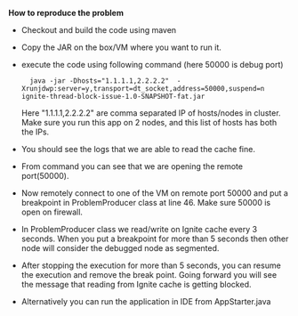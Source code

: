 
**How to reproduce the problem**

- Checkout and build the code using maven

- Copy the JAR on the box/VM where you want to run it.

- execute the code using following command (here 50000 is debug port)
        
        java -jar -Dhosts="1.1.1.1,2.2.2.2"  -Xrunjdwp:server=y,transport=dt_socket,address=50000,suspend=n ignite-thread-block-issue-1.0-SNAPSHOT-fat.jar
        
    Here "1.1.1.1,2.2.2.2" are comma separated IP of hosts/nodes in cluster. Make sure you run this app on 2 nodes, and this list of hosts has both the IPs.
    
- You should see the logs that we are able to read the cache fine.
   
- From command you can see that we are opening the remote port(50000).

- Now remotely connect to one of the VM on remote port 50000 and put a breakpoint in ProblemProducer class at line 46. Make sure 50000 is open on firewall.
 
- In ProblemProducer class we read/write on Ignite cache every 3 seconds. When you put a breakpoint for more than 5 seconds then other node will consider the debugged node as segmented.

- After stopping the execution for more than 5 seconds, you can resume the execution and remove the break point. Going forward you will see the message that reading from Ignite cache is getting blocked.

- Alternatively you can run the application in IDE from AppStarter.java
    